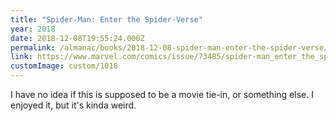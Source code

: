 ```yaml
---
title: "Spider-Man: Enter the Spider-Verse"
year: 2018
date: 2018-12-08T19:55:24.000Z
permalink: /almanac/books/2018-12-08-spider-man-enter-the-spider-verse/index.html
link: https://www.marvel.com/comics/issue/73485/spider-man_enter_the_spider-verse_2018_1
customImage: custom/1018
---
```


I have no idea if this is supposed to be a movie tie-in, or something else. I enjoyed it, but it's kinda weird.